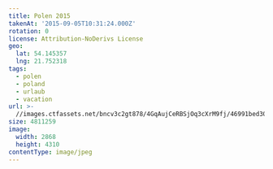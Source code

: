 ```yaml
---
title: Polen 2015
takenAt: '2015-09-05T10:31:24.000Z'
rotation: 0
license: Attribution-NoDerivs License
geo:
  lat: 54.145357
  lng: 21.752318
tags:
  - polen
  - poland
  - urlaub
  - vacation
url: >-
  //images.ctfassets.net/bncv3c2gt878/4GqAujCeRBSjOq3cXrM9fj/46991bed30ce1a92e917636cb7974954/polen-2015_25931596836_o
size: 4811259
image:
  width: 2868
  height: 4310
contentType: image/jpeg
---
```


